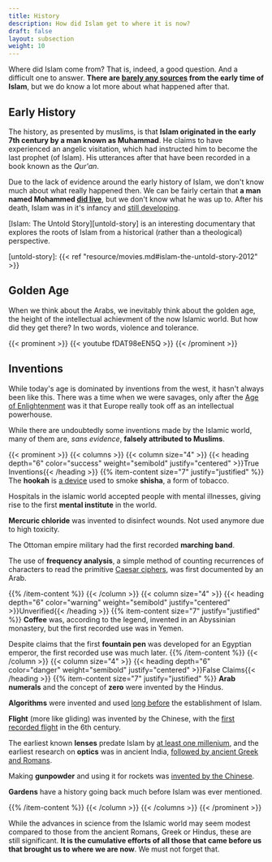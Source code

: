 ```yaml
---
title: History
description: How did Islam get to where it is now?
draft: false
layout: subsection
weight: 10
---
```


Where did Islam come from? That is, indeed, a good question. And a difficult
one to answer. **There are [barely any sources][opendemocracy-mohammed] from
the early time of Islam**, but we do know a lot more about what happened after
that.

## Early History

The history, as presented by muslims, is that **Islam originated in the early
7th century by a man known as Muhammad**. He claims to have experienced an
angelic visitation, which had instructed him to become the last prophet
(of Islam). His utterances after that have been recorded in a book known
as the *Qur'an*.

Due to the lack of evidence around the early history of Islam, we don't know
much about what really happened then. We can be fairly certain that **a man
named Mohammed [did live][ismail-muhammad]**, but we don't know what he was up to.
After his death, Islam was in it's infancy and [still developing][rnw-muhammad].

[Islam: The Untold Story][untold-story] is an interesting documentary that
explores the roots of Islam from a historical (rather than a theological)
perspective.

[ismail-muhammad]: https://ask.ismailignosis.com/article/53-how-do-we-know-prophet-muhammad-actually-existed
[jamesbishop-muhammad]: https://jamesbishopblog.com/2015/05/09/jesus-vs-muhammad-historical-evidence-comparison/
[rnw-muhammad]: https://www.rnw.org/archive/evidence-says-muhammad-existed
[opendemocracy-mohammed]: https://www.opendemocracy.net/faith-europe_islam/mohammed_3866.jsp
[untold-story]: {{< ref "resource/movies.md#islam-the-untold-story-2012" >}}

## Golden Age

When we think about the Arabs, we inevitably think about the golden age, the
height of the intellectual achievment of the now Islamic world. But how did
they get there? In two words, violence and tolerance.

{{< prominent >}}
{{< youtube fDAT98eEN5Q >}}
{{< /prominent >}}

<!-- {{< youtube vIGSNRCTkQI >}} -->

[counterpunch-secular]: https://www.counterpunch.org/2014/10/17/a-secular-history-of-islam/

## Inventions

While today's age is dominated by inventions from the west, it hasn't
always been like this. There was a time when we were savages, only after
the [Age of Enlightenment][age-of-enlightenment] was it that Europe really
took off as an intellectual powerhouse.

While there are undoubtedly some inventions made by the Islamic world,
many of them are, *sans evidence*, **falsely attributed to Muslims**.

{{< prominent >}}
{{< columns >}}
{{< column size="4" >}}
{{< heading depth="6" color="success" weight="semibold" justify="centered" >}}True Inventions{{< /heading >}}
{{% item-content size="7" justify="justified" %}}
The **hookah** is [a device][hookah] used to smoke **shisha**, a form of tobacco.

Hospitals in the islamic world accepted people with mental illnesses, giving rise
to the first **mental institute** in the world.

**Mercuric chloride** was invented to disinfect wounds. Not used anymore due to
high toxicity.

The Ottoman empire military had the first recorded **marching band**.

The use of **frequency analysis**, a simple method of counting recurrences of
characters to read the primitive [Caesar
ciphers](https://cryptii.com/caesar-cipher), was first documented by an Arab.

[hookah]: https://en.wikipedia.org/wiki/Hookah
{{% /item-content %}}
{{< /column >}}
{{< column size="4" >}}
{{< heading depth="6" color="warning" weight="semibold" justify="centered" >}}Unverified{{< /heading >}}
{{% item-content size="7" justify="justified" %}}
**Coffee** was, according to the legend, invented in an Abyssinian
monastery, but the first recorded use was in Yemen.

Despite claims that the first **fountain pen** was developed for an Egyptian
emperor, the first recorded use was much later.
{{% /item-content %}}
{{< /column >}}
{{< column size="4" >}}
{{< heading depth="6" color="danger" weight="semibold" justify="centered" >}}False Claims{{< /heading >}}
{{% item-content size="7" justify="justified" %}}
**Arab numerals** and the concept of **zero** were invented 
by the Hindus.

**Algorithms** were invented and used [long before][algorithm-history] the establishment
of Islam.

**Flight** (more like gliding) was invented by the Chinese, with 
the [first recorded flight][uh-flight] in the 6th century.

The earliest known **lenses** predate Islam by [at least one millenium][wikipedia-history-optics],
and the earliest research on **optics** was in ancient India, [followed by
ancient Greek and Romans][benvr-optics].

Making **gunpowder** and using it for rockets was [invented by the Chinese][quatr-gunpowder].

**Gardens** have a history going back much before Islam was ever
mentioned.

[algorithm-history]: http://cs-exhibitions.uni-klu.ac.at/index.php?id=193
[uh-flight]: https://www.uh.edu/engines/epi340.htm
[quatr-gunpowder]: https://quatr.us/china/gunpowder-ancient-china.htm
[wikipedia-history-optics]: https://en.wikipedia.org/wiki/History_of_optics
[benvr-optics]: http://www.benvr.net/technology/historyofoptics/
{{% /item-content %}}
{{< /column >}}
{{< /columns >}}
{{< /prominent >}}

While the advances in science from the Islamic world may seem
modest compared to those from the ancient Romans, Greek or
Hindus, these are still significant. **It is the cumulative efforts
of all those that came before us that brought us to where we
are now**. We must not forget that.

[age-of-enlightenment]: http://www.columbia.edu/acis/ets/CCREAD/etscc/kant.html


[wikipedia-muslim-inventions]: https://en.wikipedia.org/wiki/List_of_inventions_in_the_medieval_Islamic_world
[cnn-muslim-inventions]: http://edition.cnn.com/2010/WORLD/meast/01/29/muslim.inventions/index.html
[everyday-inventions]: http://mvslim.com/10-things-you-use-every-day-that-are-invented-by-muslims/
[islamic-inventions]: https://en.wikipedia.org/wiki/List_of_inventions_in_the_medieval_Islamic_world

[genuine-inventions]: https://wikiislam.net/wiki/List_of_Genuine_Islamic_Inventions_Innovations_Records_and_Firsts#Historical
[nongenuine-inventions]: https://wikiislam.net/wiki/How_Islamic_Inventors_Did_Not_Change_The_World

[sharia-laws]: http://www.mpvusa.org/sharia-law/
[truth-about-islam]: http://christinprophecy.org/articles/the-truth-about-islam/
